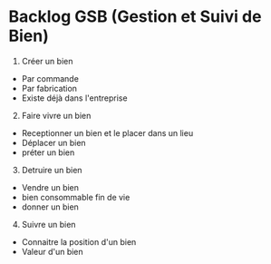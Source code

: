 # Backlog GSB (Gestion et Suivi de Bien)

1. Créer un bien

  * Par commande
  * Par fabrication 
  * Existe déjà dans l'entreprise

2. Faire vivre un bien

  * Receptionner un bien et le placer dans un lieu
  * Déplacer un bien
  * préter un bien

3. Detruire un bien

  *  Vendre un bien
  *  bien consommable fin de vie
  * donner un bien

4. Suivre un bien

  * Connaitre la position d'un bien
  * Valeur d'un bien
   
